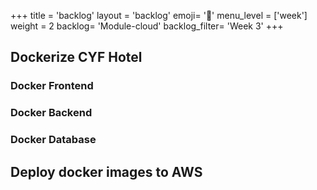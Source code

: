 +++
title = 'backlog'
layout = 'backlog'
emoji= '📝'
menu_level = ['week']
weight = 2
backlog= 'Module-cloud'
backlog_filter= 'Week 3'
+++

## Dockerize CYF Hotel

### Docker Frontend

### Docker Backend

### Docker Database

## Deploy docker images to AWS
